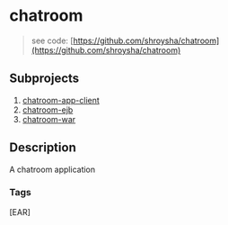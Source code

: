 # chatroom
> see code: [https://github.com/shroysha/chatroom](https://github.com/shroysha/chatroom)

## Subprojects 
1. [chatroom-app-client](chatroom-app-client)
1. [chatroom-ejb](chatroom-ejb)
1. [chatroom-war](chatroom-war)

## Description
A chatroom application

### Tags
[EAR]
